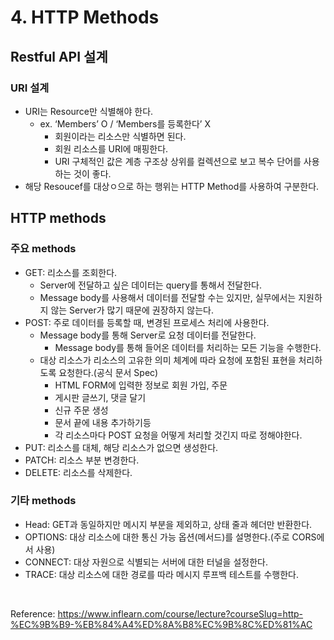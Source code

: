 # 4. HTTP Methods

## Restful API 설계

### URI 설계

- URI는 Resource만 식별해야 한다.
    - ex. ‘Members’ O / ‘Members를 등록한다’ X
        - 회원이라는 리소스만 식별하면 된다.
        - 회원 리소스를 URI에 매핑한다.
        - URI 구체적인 값은 계층 구조상 상위를 컬렉션으로 보고 복수 단어를 사용하는 것이 좋다.
- 해당 Resoucef를 대상ㅇ으로 하는 행위는 HTTP Method를 사용하여 구분한다.

## HTTP methods

### 주요 methods

- GET: 리소스를 조회한다.
    - Server에 전달하고 싶은 데이터는 query를 통해서 전달한다.
    - Message body를 사용해서 데이터를 전달할 수는 있지만, 실무에서는 지원하지 않는 Server가 많기 때문에 권장하지 않는다.
- POST: 주로 데이터를 등록할 때, 변경된 프로세스 처리에 사용한다.
    - Message body를 통해 Server로 요청 데이터를 전달한다.
        - Message body를 통해 들어온 데이터를 처리하는 모든 기능을 수행한다.
    - 대상 리소스가 리소스의 고유한 의미 체계에 따라 요청에 포함된 표현을 처리하도록 요청한다.(공식 문서 Spec)
        - HTML FORM에 입력한 정보로 회원 가입, 주문
        - 게시판 글쓰기, 댓글 달기
        - 신규 주문 생성
        - 문서 끝에 내용 추가하기등
        - 각 리소스마다 POST 요청을 어떻게 처리할 것긴지 따로 정해야한다.
- PUT: 리소스를 대체, 해당 리소스가 없으면 생성한다.
- PATCH: 리소스 부분 변경한다.
- DELETE: 리소스를 삭제한다.

### 기타 methods

- Head: GET과 동일하지만 메시지 부분을 제외하고, 상태 줄과 헤더만 반환한다.
- OPTIONS: 대상 리소스에 대한 통신 가능 옵션(메서드)를 설명한다.(주로 CORS에서 사용)
- CONNECT: 대상 자원으로 식별되는 서버에 대한 터널을 설정한다.
- TRACE: 대상 리소스에 대한 경로를 따라 메시지 루프백 테스트를 수행한다.

<br>

Reference: https://www.inflearn.com/course/lecture?courseSlug=http-%EC%9B%B9-%EB%84%A4%ED%8A%B8%EC%9B%8C%ED%81%AC
